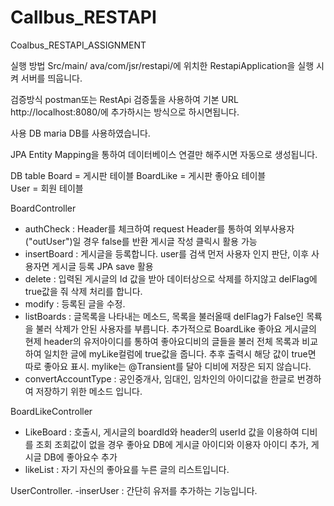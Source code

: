 # Callbus_RESTAPI
Coalbus_RESTAPI_ASSIGNMENT

실행 방법
Src/main/ ava/com/jsr/restapi/에 위치한 RestapiApplication을 실행 시켜 서버를 띄웁니다.

검증방식
postman또는 RestApi 검증툴을 사용하여 
기본 URL http://localhost:8080/에 추가하시는 방식으로 하시면됩니다.

사용 DB maria DB를 사용하였습니다.

 JPA Entity Mapping을 통하여 데이터베이스 연결만 해주시면 자동으로 생성됩니다.
 
 DB table 
 Board = 게시판 테이블
 BoardLike = 게시판 좋아요 테이블  
 User  = 회원 테이블
 
 BoardController
 - authCheck : Header를 체크하여 request Header를 통하여 외부사용자("outUser")일 경우 false를 반환 게시글 작성 클릭시 활용 가능 
 - insertBoard : 게시글을 등록합니다. user를 검색 먼저 사용자 인지 판단, 이후 사용자면 게시글 등록 JPA save 활용
 - delete : 입력된 게시글의 Id 값을 받아 데이터상으로 삭제를 하지않고 delFlag에 true값을 줘 삭제 처리를 합니다.
 - modify : 등록된 글을 수정.
 - listBoards : 글목록을 나타내는 메소드, 목록을 불러올때 delFlag가 False인 목룍을 불러 삭제가 안된 사용자를 부릅니다.
                추가적으로 BoardLike 좋아요 게시글의 현제 header의 유저아이디를 통하여 좋아요디비의 글들을 불러
                전체 목록과 비교하여 일치한 글에 myLike컬럼에 true값을 줍니다. 추후 출력시 해당 값이 true면 따로 좋아요 표시.
                mylike는 @Transient를 달아 디비에 저장은 되지 않습니다.
 - convertAccountType : 공인중개사, 임대인, 임차인의 아이디값을 한글로 번경하여 저장하기 위한 메소드 입니다.

BoardLikeController
- LikeBoard : 호출시, 게시글의 boardId와 header의 userId 값을 이용하여 디비를 조회 조회값이 없을 경우 좋아요 DB에 게시글 아이디와 이용자 아이디 추가, 게시글 DB에 좋아요수 추가
- likeList : 자기 자신의 좋아요를 누른 글의 리스트입니다.

UserController.
-inserUser : 간단히 유저를 추가하는 기능입니다.



